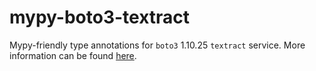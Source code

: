 # mypy-boto3-textract

Mypy-friendly type annotations for `boto3` 1.10.25 `textract` service.
More information can be found [here](https://github.com/vemel/mypy_boto3).
